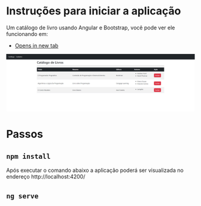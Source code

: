 # Instruções para iniciar a aplicação

Um catálogo de livro usando Angular e Bootstrap, você pode ver ele funcionando em:

-  [Opens in new tab](https://external.ink?to=/placeholder.com)

![alt text](tela.png)

# Passos 

## `npm install`

Após executar o comando abaixo a aplicação poderá ser visualizada no endereço http://localhost:4200/

## `ng serve`

